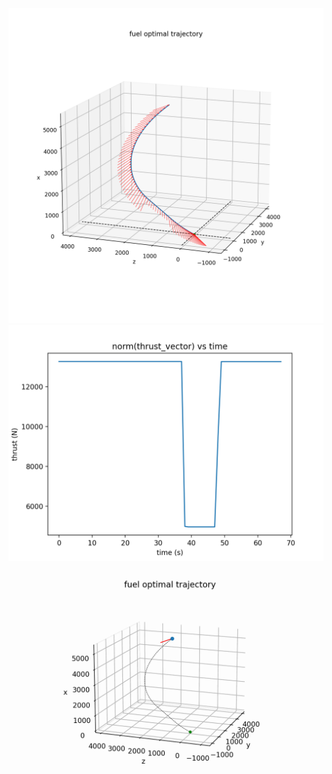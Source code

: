 ![trajectory plot](images/trajectory.png)
![trajectory plot](images/throttle.png)
![trajectory animation](images/animation.gif)
